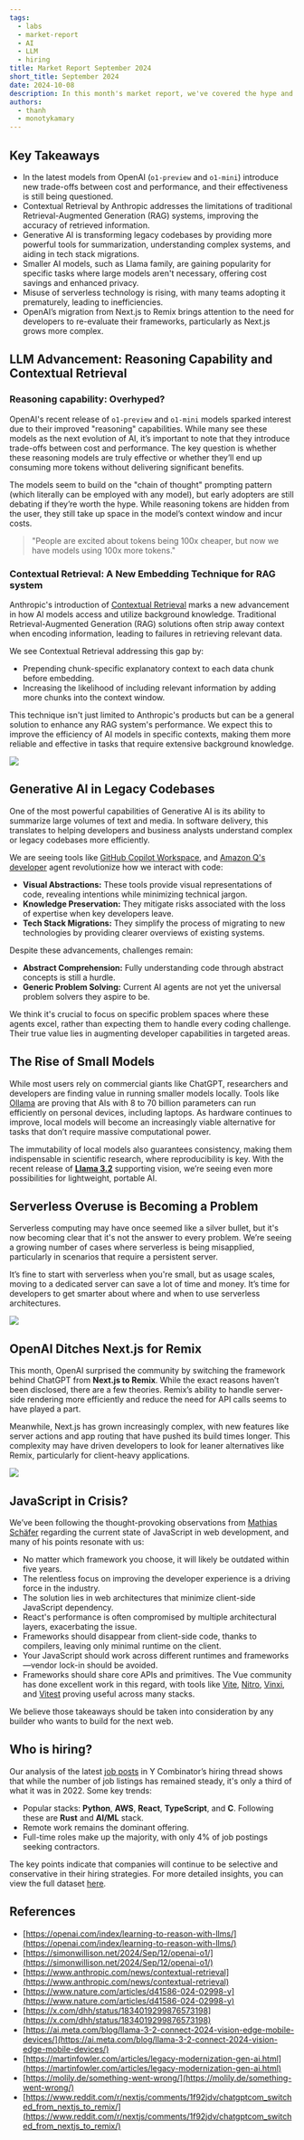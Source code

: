 ```yaml
---
tags:
  - labs
  - market-report
  - AI
  - LLM
  - hiring
title: Market Report September 2024
short_title: September 2024
date: 2024-10-08
description: In this month's market report, we've covered the hype and skepticism around OpenAI's reasoning models, the quiet rise of lightweight AI, the misuse of serverless, and the shakeup in web frameworks.
authors:
  - thanh
  - monotykamary
---
```


## Key Takeaways

- In the latest models from OpenAI (`o1-preview` and `o1-mini`) introduce new trade-offs between cost and performance, and their effectiveness is still being questioned.
- Contextual Retrieval by Anthropic addresses the limitations of traditional Retrieval-Augmented Generation (RAG) systems, improving the accuracy of retrieved information.
- Generative AI is transforming legacy codebases by providing more powerful tools for summarization, understanding complex systems, and aiding in tech stack migrations.
- Smaller AI models, such as Llama family, are gaining popularity for specific tasks where large models aren't necessary, offering cost savings and enhanced privacy.
- Misuse of serverless technology is rising, with many teams adopting it prematurely, leading to inefficiencies.
- OpenAI’s migration from Next.js to Remix brings attention to the need for developers to re-evaluate their frameworks, particularly as Next.js grows more complex.

## LLM Advancement: Reasoning Capability and Contextual Retrieval

### Reasoning capability: Overhyped?

OpenAI's recent release of `o1-preview` and `o1-mini` models sparked interest due to their improved "reasoning" capabilities. While many see these models as the next evolution of AI, it’s important to note that they introduce trade-offs between cost and performance. The key question is whether these reasoning models are truly effective or whether they’ll end up consuming more tokens without delivering significant benefits.

The models seem to build on the "chain of thought" prompting pattern (which literally can be employed with any model), but early adopters are still debating if they’re worth the hype. While reasoning tokens are hidden from the user, they still take up space in the model’s context window and incur costs.

> "People are excited about tokens being 100x cheaper, but now we have models using 100x more tokens."

### Contextual Retrieval: A New Embedding Technique for RAG system

Anthropic's introduction of [Contextual Retrieval](https://www.anthropic.com/news/contextual-retrieval) marks a new advancement in how AI models access and utilize background knowledge. Traditional Retrieval-Augmented Generation (RAG) solutions often strip away context when encoding information, leading to failures in retrieving relevant data.

We see Contextual Retrieval addressing this gap by:

- Prepending chunk-specific explanatory context to each data chunk before embedding.
- Increasing the likelihood of including relevant information by adding more chunks into the context window.

This technique isn't just limited to Anthropic's products but can be a general solution to enhance any RAG system's performance. We expect this to improve the efficiency of AI models in specific contexts, making them more reliable and effective in tasks that require extensive background knowledge.

![](assets/market-report-sept-2024-20241008180331830.webp)

## Generative AI in Legacy Codebases

One of the most powerful capabilities of Generative AI is its ability to summarize large volumes of text and media. In software delivery, this translates to helping developers and business analysts understand complex or legacy codebases more efficiently.

We are seeing tools like [GitHub Copilot Workspace](https://githubnext.com/projects/copilot-workspace), and [Amazon Q's developer](https://aws.amazon.com/q/developer/) agent revolutionize how we interact with code:

- **Visual Abstractions:** These tools provide visual representations of code, revealing intentions while minimizing technical jargon.
- **Knowledge Preservation:** They mitigate risks associated with the loss of expertise when key developers leave.
- **Tech Stack Migrations:** They simplify the process of migrating to new technologies by providing clearer overviews of existing systems.

Despite these advancements, challenges remain:

- **Abstract Comprehension:** Fully understanding code through abstract concepts is still a hurdle.
- **Generic Problem Solving:** Current AI agents are not yet the universal problem solvers they aspire to be.

We think it's crucial to focus on specific problem spaces where these agents excel, rather than expecting them to handle every coding challenge. Their true value lies in augmenting developer capabilities in targeted areas.

## The Rise of Small Models

While most users rely on commercial giants like ChatGPT, researchers and developers are finding value in running smaller models locally. Tools like [Ollama](https://ollama.com/) are proving that AIs with 8 to 70 billion parameters can run efficiently on personal devices, including laptops. As hardware continues to improve, local models will become an increasingly viable alternative for tasks that don’t require massive computational power.

The immutability of local models also guarantees consistency, making them indispensable in scientific research, where reproducibility is key. With the recent release of [**Llama 3.2**](https://ai.meta.com/blog/llama-3-2-connect-2024-vision-edge-mobile-devices/) supporting vision, we’re seeing even more possibilities for lightweight, portable AI.

## Serverless Overuse is Becoming a Problem

Serverless computing may have once seemed like a silver bullet, but it's now becoming clear that it's not the answer to every problem. We’re seeing a growing number of cases where serverless is being misapplied, particularly in scenarios that require a persistent server.

It’s fine to start with serverless when you're small, but as usage scales, moving to a dedicated server can save a lot of time and money. It’s time for developers to get smarter about where and when to use serverless architectures.

![](assets/market-report-sept-2024-20241008180500405.webp)

## OpenAI Ditches Next.js for Remix

This month, OpenAI surprised the community by switching the framework behind ChatGPT from **Next.js to Remix**. While the exact reasons haven’t been disclosed, there are a few theories. Remix’s ability to handle server-side rendering more efficiently and reduce the need for API calls seems to have played a part.

Meanwhile, Next.js has grown increasingly complex, with new features like server actions and app routing that have pushed its build times longer. This complexity may have driven developers to look for leaner alternatives like Remix, particularly for client-heavy applications.

![](assets/market-report-sept-2024-20241008180546529.webp)

## JavaScript in Crisis?

We’ve been following the thought-provoking observations from [Mathias Schäfer](https://molily.de/something-went-wrong/) regarding the current state of JavaScript in web development, and many of his points resonate with us:

- No matter which framework you choose, it will likely be outdated within five years.
- The relentless focus on improving the developer experience is a driving force in the industry.
- The solution lies in web architectures that minimize client-side JavaScript dependency.
- React's performance is often compromised by multiple architectural layers, exacerbating the issue.
- Frameworks should disappear from client-side code, thanks to compilers, leaving only minimal runtime on the client.
- Your JavaScript should work across different runtimes and frameworks—vendor lock-in should be avoided.
- Frameworks should share core APIs and primitives. The Vue community has done excellent work in this regard, with tools like [Vite](https://vitejs.dev/), [Nitro](https://nitro.unjs.io/), [Vinxi](https://github.com/nksaraf/vinxi), and [Vitest](https://vitest.dev/) proving useful across many stacks.

We believe those takeaways should be taken into consideration by any builder who wants to build for the next web.

## Who is hiring?

Our analysis of the latest [job posts](https://news.ycombinator.com/item?id=41425910) in Y Combinator’s hiring thread shows that while the number of job listings has remained steady, it's only a third of what it was in 2022. Some key trends:

- Popular stacks: **Python**, **AWS**, **React**, **TypeScript**, and **C**. Following these are **Rust** and **AI/ML** stack.
- Remote work remains the dominant offering.
- Full-time roles make up the majority, with only 4% of job postings seeking contractors.

The key points indicate that companies will continue to be selective and conservative in their hiring strategies. For more detailed insights, you can view the full dataset [here](https://docs.google.com/spreadsheets/d/1HKOd5-xy5rvsHgJjTbNkGmcoubdL0oVPt10fwC1iB0M).

## References

- [https://openai.com/index/learning-to-reason-with-llms/](https://openai.com/index/learning-to-reason-with-llms/)
- [https://simonwillison.net/2024/Sep/12/openai-o1/](https://simonwillison.net/2024/Sep/12/openai-o1/)
- [https://www.anthropic.com/news/contextual-retrieval](https://www.anthropic.com/news/contextual-retrieval)
- [https://www.nature.com/articles/d41586-024-02998-y](https://www.nature.com/articles/d41586-024-02998-y)
- [https://x.com/dhh/status/1834019299876573198](https://x.com/dhh/status/1834019299876573198)
- [https://ai.meta.com/blog/llama-3-2-connect-2024-vision-edge-mobile-devices/](https://ai.meta.com/blog/llama-3-2-connect-2024-vision-edge-mobile-devices/)
- [https://martinfowler.com/articles/legacy-modernization-gen-ai.html](https://martinfowler.com/articles/legacy-modernization-gen-ai.html)
- [https://molily.de/something-went-wrong/](https://molily.de/something-went-wrong/)
- [https://www.reddit.com/r/nextjs/comments/1f92jdv/chatgptcom_switched_from_nextjs_to_remix/](https://www.reddit.com/r/nextjs/comments/1f92jdv/chatgptcom_switched_from_nextjs_to_remix/)

